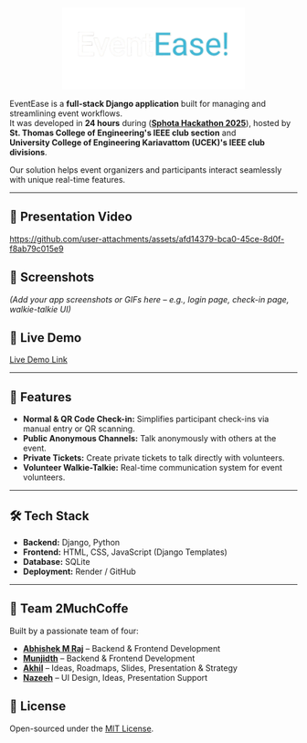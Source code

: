 <p align="center">
  <img src="assets/logo.png" alt="EventEase Logo" width="320"/>
</p>

EventEase is a **full-stack Django application** built for managing and streamlining event workflows.  
It was developed in **24 hours** during ([**Sphota Hackathon 2025**]([http://ieee.org](https://www.sphota.ieee.uck.ac.in/))), hosted by  
**St. Thomas College of Engineering's IEEE club section** and  
**University College of Engineering Kariavattom (UCEK)'s IEEE club divisions**.  

Our solution helps event organizers and participants interact seamlessly with unique real-time features.

---

## 🎥 Presentation Video
https://github.com/user-attachments/assets/afd14379-bca0-45ce-8d0f-f8ab79c015e9



## 📸 Screenshots
_(Add your app screenshots or GIFs here – e.g., login page, check-in page, walkie-talkie UI)_

## 🔗 Live Demo
[Live Demo Link](https://eventease-uowq.onrender.com)

---

## 🚀 Features
- **Normal & QR Code Check-in:** Simplifies participant check-ins via manual entry or QR scanning.  
- **Public Anonymous Channels:** Talk anonymously with others at the event.  
- **Private Tickets:** Create private tickets to talk directly with volunteers.  
- **Volunteer Walkie-Talkie:** Real-time communication system for event volunteers.

---

## 🛠 Tech Stack
- **Backend:** Django, Python  
- **Frontend:** HTML, CSS, JavaScript (Django Templates)  
- **Database:** SQLite
- **Deployment:** Render / GitHub  

---

## 👥 Team 2MuchCoffe
Built by a passionate team of four:

- **[Abhishek M Raj](https://github.com/Prince-of-death)** – Backend & Frontend Development  
- **[Munjidth](https://github.com/munjidvh)** – Backend & Frontend Development  
- **[Akhil]()** – Ideas, Roadmaps, Slides, Presentation & Strategy  
- **[Nazeeh](https://github.com/nazeeh-v)** – UI Design, Ideas, Presentation Support  


## 📜 License
Open-sourced under the [MIT License](LICENSE).
